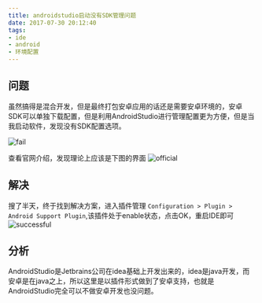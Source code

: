 ```yaml
---
title: androidstudio启动没有SDK管理问题
date: 2017-07-30 20:12:40
tags:
- ide
- android
- 环境配置
---
```


## 问题
虽然搞得是混合开发，但是最终打包安卓应用的话还是需要安卓环境的，安卓SDK可以单独下载配置，但是利用AndroidStudio进行管理配置更为方便，但是当我启动软件，发现没有SDK配置选项。

![fail](http://or0g12e5e.bkt.clouddn.com/blog/2017-07-30-121637.jpg)

查看官网介绍，发现理论上应该是下图的界面
![official](http://or0g12e5e.bkt.clouddn.com/blog/2017-07-30-121910.jpg)

## 解决
搜了半天，终于找到解决方案，进入插件管理
`Configuration > Plugin > Android Support Plugin`,该插件处于enable状态，点击OK，重启IDE即可
![successful](http://or0g12e5e.bkt.clouddn.com/blog/2017-07-30-121403.jpg)

## 分析

AndroidStudio是Jetbrains公司在idea基础上开发出来的，idea是java开发，而安卓是在java之上，所以这里是以插件形式做到了安卓支持，也就是AndroidStudio完全可以不做安卓开发也没问题。
